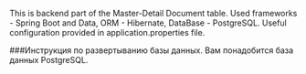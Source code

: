 This is backend part of the Master-Detail Document table. Used frameworks - Spring Boot and Data, ORM - Hibernate, DataBase - PostgreSQL.
Useful configuration provided in application.properties file.

###Инструкция по развертыванию базы данных.
Вам понадобится база данных PostgreSQL.
